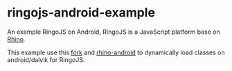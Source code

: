 # ringojs-android-example
An example RingoJS on Android, RingoJS is a JavaScript platform base on
[Rhino](https://www.mozilla.org/rhino/).

This example use this [fork](https://github.com/kinpoo/ringojs) and
[rhino-android](https://github.com/F43nd1r/rhino-android) to dynamically
load classes on android/dalvik for RingoJS.
